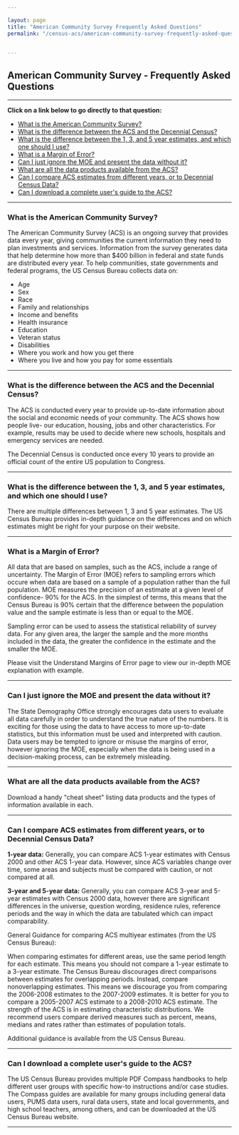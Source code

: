 ```yaml
---

layout: page
title: "American Community Survey Frequently Asked Questions"
permalink: "/census-acs/american-community-survey-frequently-asked-questions.html"

    
---
```


## American Community Survey - Frequently Asked Questions

- - -
**Click on a link below to go directly to that question:**

- [What is the American Community Survey?](#what-is-the-american-community-survey)
- [What is the difference between the ACS and the Decennial Census?](#what-is-the-difference-between-the-acs-and-the-decennial-census)
- [What is the difference between the 1, 3, and 5 year estimates, and which one should I use?](#what-is-the-difference-between-the-1-3-and-5-year-estimates-and-which-one-should-i-use)
- [What is a Margin of Error?](#what-is-a-margin-of-error)
- [Can I just ignore the MOE and present the data without it?](#can-i-just-ignore-the-moe-and-present-the-data-without-it)
- [What are all the data products available from the ACS?](#what-are-all-the-data-products-available-from-the-acs)
- [Can I compare ACS estimates from different years, or to Decennial Census Data?](#can-i-compare-acs-estimates-from-different-years-or-to-decennial-census-data)
- [Can I download a complete user\'s guide to the ACS?](#can-i-download-a-complete-users-guide-to-the-acs)

---

### What is the American Community Survey?

The American Community Survey (ACS) is an ongoing survey that provides data every year, giving communities the current information they need to plan investments and services. Information from the survey generates data that help determine how more than $400 billion in federal and state funds are distributed every year. To help communities, state governments and federal programs, the US Census Bureau collects data on:

- Age
- Sex
- Race
- Family and relationships
- Income and benefits
- Health insurance
- Education
- Veteran status
- Disabilities
- Where you work and how you get there
- Where you live and how you pay for some essentials

---

### What is the difference between the ACS and the Decennial Census?

The ACS is conducted every year to provide up-to-date information about the social and economic needs of your community. The ACS shows how people live- our education, housing, jobs and other characteristics. For example, results may be used to decide where new schools, hospitals and emergency services are needed.

The Decennial Census is conducted once every 10 years to provide an official count of the entire US population to Congress.

---

### What is the difference between the 1, 3, and 5 year estimates, and which one should I use?

There are multiple differences between 1, 3 and 5 year estimates. The US Census Bureau provides in-depth guidance on the differences and on which estimates might be right for your purpose on their website.

---

### What is a Margin of Error?

All data that are based on samples, such as the ACS, include a range of uncertainty. The Margin of Error (MOE) refers to sampling errors which occure when data are based on a sample of a population rather than the full population. MOE measures the precision of an estimate at a given level of confidence- 90% for the ACS. In the simplest of terms, this means that the Census Bureau is 90% certain that the difference between the population value and the sample estimate is less than or equal to the MOE.

Sampling error can be used to assess the statistical reliability of survey data. For any given area, the larger the sample and the more months included in the data, the greater the confidence in the estimate and the smaller the MOE.

Please visit the Understand Margins of Error page to view our in-depth MOE explanation with example.

---

### Can I just ignore the MOE and present the data without it?

The State Demography Office strongly encourages data users to evaluate all data carefully in order to understand the true nature of the numbers. It is exciting for those using the data to have access to more up-to-date statistics, but this information must be used and interpreted with caution. Data users may be tempted to ignore or misuse the margins of error, however ignoring the MOE, especially when the data is being used in a decision-making process, can be extremely misleading.

---

### What are all the data products available from the ACS?

Download a handy \"cheat sheet\" listing data products and the types of information available in each.

---

### Can I compare ACS estimates from different years, or to Decennial Census Data?

**1-year data:** Generally, you can compare ACS 1-year estimates with Census 2000 and other ACS 1-year data. However, since ACS variables change over time, some areas and subjects must be compared with caution, or not compared at all.

**3-year and 5-year data:** Generally, you can compare ACS 3-year and 5-year estimates with Census 2000 data, however there are significant differences in the universe, question wording, residence rules, reference periods and the way in which the data are tabulated which can impact comparability. 

General Guidance for comparing ACS multiyear estimates (from the US Census Bureau):

When comparing estimates for different areas, use the same period length for each estimate. This means you should not compare a 1-year estimate to a 3-year estimate.
The Census Bureau discourages direct comparisons between estimates for overlapping periods. Instead, compare nonoverlapping estimates. This means we discourage you from comparing the 2006-2008 estimates to the 2007-2009 estimates. It is better for you to compare a 2005-2007 ACS estimate to a 2008-2010 ACS estimate.
The strength of the ACS is in estimating characteristic distributions. We recommend users compare derived measures such as percent, means, medians and rates rather than estimates of population totals.

Additional guidance is available from the US Census Bureau.

---

### Can I download a complete user\'s guide to the ACS?

The US Census Bureau provides multiple PDF Compass handbooks to help different user groups with specific how-to instructions and/or case studies. The Compass guides are available for many groups including general data users, PUMS data users, rural data users, state and local governments, and high school teachers, among others, and can be downloaded at the US Census Bureau website.

---

